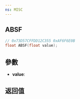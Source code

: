 ```yaml
---
ns: MISC
---
```

## ABSF

```c
// 0x73D57CFFDD12C355 0xAF6F6E0B
float ABSF(float value);
```


## 參數
* **value**: 

## 返回值
